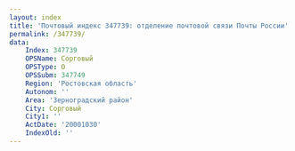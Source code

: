 ```yaml
---
layout: index
title: 'Почтовый индекс 347739: отделение почтовой связи Почты России'
permalink: /347739/
data:
    Index: 347739
    OPSName: Сорговый
    OPSType: О
    OPSSubm: 347749
    Region: 'Ростовская область'
    Autonom: ''
    Area: 'Зерноградский район'
    City: Сорговый
    City1: ''
    ActDate: '20001030'
    IndexOld: ''
---
```


